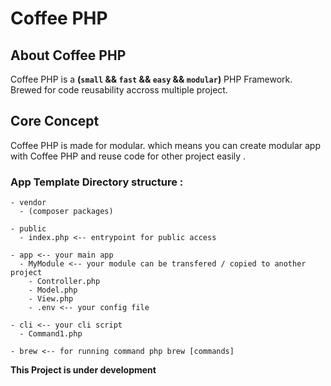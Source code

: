 # Coffee PHP

## About Coffee PHP
Coffee PHP is a <b>(`small` && `fast` && `easy` && `modular`)</b> PHP Framework. <br />
Brewed for code reusability accross multiple project.


## Core Concept
Coffee PHP is made for modular. which means you can create modular app with Coffee PHP and reuse code for other project easily . 

### App Template Directory structure : 
```
- vendor 
  - (composer packages)

- public
  - index.php <-- entrypoint for public access 

- app <-- your main app
  - MyModule <-- your module can be transfered / copied to another project
    - Controller.php
    - Model.php
    - View.php
    - .env <-- your config file

- cli <-- your cli script 
  - Command1.php
  
- brew <-- for running command php brew [commands]

```

<b>This Project is under development</b>
